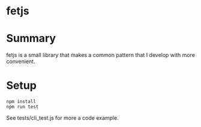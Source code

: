 # fetjs

# Summary

fetjs is a small library that makes a common pattern that I develop with more convenient.


# Setup
```
npm install
npm run test
```

See tests/cli_test.js for more a code example.
